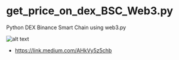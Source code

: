# get_price_on_dex_BSC_Web3.py

Python DEX Binance Smart Chain using web3.py

![alt text](https://i.imgur.com/s15J7GP.png?raw=true)

-  https://link.medium.com/AHkVy5z5chb

